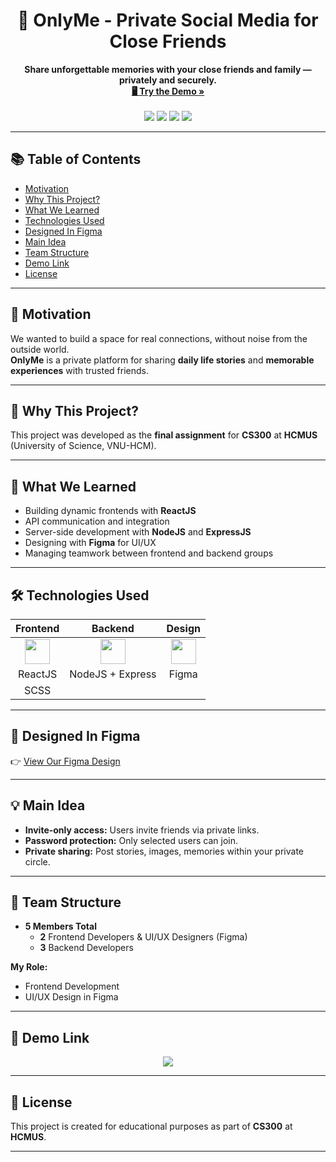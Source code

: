 <h1 align="center">🌟 OnlyMe - Private Social Media for Close Friends</h1>

<p align="center">
  <b>Share unforgettable memories with your close friends and family — privately and securely.</b>  
  <br/>
  <a href="https://only-me-web.onrender.com/login"><strong>🖥️ Try the Demo »</strong></a>
  <br/><br/>
  <img src="https://img.shields.io/badge/Frontend-ReactJS-blue?logo=react" />
  <img src="https://img.shields.io/badge/Backend-NodeJS-green?logo=node.js" />
  <img src="https://img.shields.io/badge/Styling-SCSS-cc6699?logo=sass" />
  <img src="https://img.shields.io/badge/Design-Figma-ff7262?logo=figma" />
</p>

---

## 📚 Table of Contents

- [Motivation](#-motivation)
- [Why This Project?](#-why-this-project)
- [What We Learned](#-what-we-learned)
- [Technologies Used](#-technologies-used)
- [Designed In Figma](#-designed-in-figma)
- [Main Idea](#-main-idea)
- [Team Structure](#-team-structure)
- [Demo Link](#-demo-link)
- [License](#-license)

---

## 🚀 Motivation

We wanted to build a space for real connections, without noise from the outside world.  
**OnlyMe** is a private platform for sharing **daily life stories** and **memorable experiences** with trusted friends.

---

## 🎯 Why This Project?

This project was developed as the **final assignment** for **CS300** at **HCMUS** (University of Science, VNU-HCM).

---

## 🧠 What We Learned

- Building dynamic frontends with **ReactJS**
- API communication and integration
- Server-side development with **NodeJS** and **ExpressJS**
- Designing with **Figma** for UI/UX
- Managing teamwork between frontend and backend groups

---

## 🛠️ Technologies Used

| Frontend | Backend | Design |
|:--------:|:-------:|:------:|
| <img src="https://cdn.jsdelivr.net/gh/devicons/devicon/icons/react/react-original.svg" width="40" /> | <img src="https://cdn.jsdelivr.net/gh/devicons/devicon/icons/nodejs/nodejs-original.svg" width="40" /> | <img src="https://cdn.jsdelivr.net/gh/devicons/devicon/icons/figma/figma-original.svg" width="40" /> |
| ReactJS  | NodeJS + Express | Figma |
| SCSS     |                 |       |

---

## 🎨 Designed In Figma

👉 [View Our Figma Design](https://www.figma.com/design/izQoxBr1YqjqaFUswIitV2/SE?node-id=0-1&p=f&t=B4N2PaqbAZ1Hmnhm-0)

---

## 💡 Main Idea

- **Invite-only access:** Users invite friends via private links.
- **Password protection:** Only selected users can join.
- **Private sharing:** Post stories, images, memories within your private circle.

---

## 👥 Team Structure

- **5 Members Total**
  - **2** Frontend Developers & UI/UX Designers (Figma)
  - **3** Backend Developers

**My Role:**  
- Frontend Development  
- UI/UX Design in Figma

---

## 🔗 Demo Link

<p align="center">
  <a href="https://only-me-web.onrender.com/login" target="_blank">
    <img src="https://img.shields.io/badge/🖥️-Live Demo-1abc9c?style=for-the-badge&logo=vercel&logoColor=white" />
  </a>
</p>

---

## 📄 License

This project is created for educational purposes as part of **CS300** at **HCMUS**.

---
